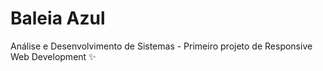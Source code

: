 # Baleia Azul
Análise e Desenvolvimento de Sistemas - Primeiro projeto de Responsive Web Development ✨
